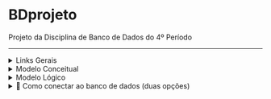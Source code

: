 # BDprojeto
Projeto da Disciplina de Banco de Dados do 4º Período

---

<details>

<summary>Links Gerais</summary>

  - Relatório: https://docs.google.com/document/d/10fnU7U5O56TH1g30A9MZzKfAZ_S37P5FUuB6zCR-rLA/edit?tab=t.0
  
</details>

<details>

<summary>Modelo Conceitual</summary>

  ![image](https://github.com/user-attachments/assets/80ed9b1a-24a0-4b4a-9b58-19ba422366e8)

</details>

<details>

<summary>Modelo Lógico</summary>

  ![image](https://github.com/user-attachments/assets/a5f0c0eb-b674-471c-b488-f7be48826811)

</details>

<details>
<summary>💾 Como conectar ao banco de dados (duas opções)</summary>
<br>
Após vc criar um banco de dados(No dbeaver por exemplo), com o Scrpit que fornecemos na entrega e criar as tabelas:
<br>
Este projeto utiliza acesso direto ao banco via JDBC com `ConnectionFactory`, sem ORM.  
A senha do banco deve ser definida como **variável de ambiente `DB_PASSWORD`** para manter segurança e portabilidade.

---

### ✅ Opção 1 – Rodando com Spring Boot Dashboard (VS Code)

Se você está usando a extensão **Spring Boot Dashboard** (sem Maven instalado):

#### 🪟 No Windows:

1. **Abra o PowerShell** como adminstrador e execute:

   ```powershell
   [System.Environment]::SetEnvironmentVariable("DB_PASSWORD", "suaSenhaAqui", "User")

2.Feche e reabra o VS Code.

3.No Spring Boot Dashboard(Extensão do VSCODE), clique em ▶️ Run na aplicação.


### ✅ Opção 2 – Rodando com Maven no terminal
Se você prefere rodar o projeto manualmente via terminal (e tem Maven instalado):

📁 Passo 1 – Acesse a pasta raiz do projeto:

```poweshell
cd pedroguerra
```
### 💻 Passo 2 – Defina a variável DB_PASSWORD com sua senha:
▶️ No Windows (CMD):
```cmd
set DB_PASSWORD=suaSenhaAqui
mvn spring-boot:run
```
▶️ No Windows (POWERSHELL):
```powershell
$env:DB_PASSWORD = "suaSenhaAqui"
mvn spring-boot:run
```

▶️ No macOS / Linux:
```bash
export DB_PASSWORD="suaSenhaAqui"
mvn spring-boot:run
```
</details>

